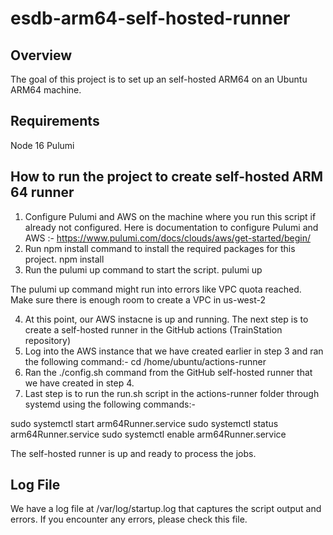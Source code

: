 # esdb-arm64-self-hosted-runner

## Overview

 The goal of this project is to set up an self-hosted ARM64 on an Ubuntu ARM64 machine.

 ## Requirements

 Node 16
 Pulumi

 ## How to run the project to create self-hosted ARM 64 runner

1. Configure Pulumi and AWS on the machine where you run this script if already not configured. Here is documentation to configure Pulumi and AWS :- https://www.pulumi.com/docs/clouds/aws/get-started/begin/
2. Run npm install command to install the required packages for this project. npm install
3. Run the pulumi up command to start the script. pulumi up

 The pulumi up command might run into errors like VPC quota reached. Make sure there is enough room to create a VPC in us-west-2

4. At this point, our AWS instacne is up and running. The next step is to create a self-hosted runner in the GitHub actions (TrainStation repository)
5. Log into the AWS instance that we have created earlier in step 3 and ran the following command:- 
    cd /home/ubuntu/actions-runner
6. Ran the ./config.sh command from the GitHub self-hosted runner that we have created in step 4.
7. Last step is to run the run.sh script in the actions-runner folder through systemd using the following commands:- 

sudo systemctl start arm64Runner.service
sudo systemctl status arm64Runner.service
sudo systemctl enable arm64Runner.service

The self-hosted runner is up and ready to process the jobs.

## Log File

We have a log file at /var/log/startup.log that captures the script output and errors. If you encounter any errors, please check this file.

